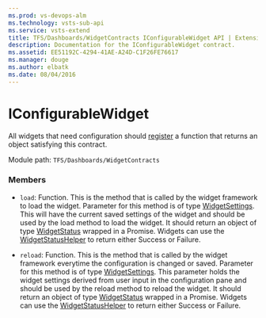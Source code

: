 ```yaml
---
ms.prod: vs-devops-alm
ms.technology: vsts-sub-api
ms.service: vsts-extend
title: TFS/Dashboards/WidgetContracts IConfigurableWidget API | Extensions for Visual Studio Team Services
description: Documentation for the IConfigurableWidget contract.
ms.assetid: EE51192C-4294-41AE-A24D-C1F26FE76617
ms.manager: douge
ms.author: elbatk
ms.date: 08/04/2016
---
```


# IConfigurableWidget

All widgets that need configuration should [register](../../../../core-sdk.md#method_register) a function that returns an object satisfying this contract.

Module path: `TFS/Dashboards/WidgetContracts`

### Members

* `load`: Function. This is the method that is called by the widget framework to load the widget. Parameter for this method is of type [WidgetSettings](./WidgetSettings.md). 
This will have the current saved settings of the widget and should be used by the load method to load the widget.
It should return an object of type [WidgetStatus](./WidgetStatus.md) wrapped in a Promise. Widgets can use the [WidgetStatusHelper](./WidgetStatusHelper.md) to return either Success or Failure.

* `reload`: Function. This is the method that is called by the widget framework everytime the configuration is changed or saved. Parameter for this method is of type [WidgetSettings](./WidgetSettings.md). 
This parameter holds the widget settings derived from user input in the configuration pane and should be used by the reload method to reload the widget.
It should return an object of type [WidgetStatus](./WidgetStatus.md) wrapped in a Promise. Widgets can use the [WidgetStatusHelper](./WidgetStatusHelper.md) to return either Success or Failure.

